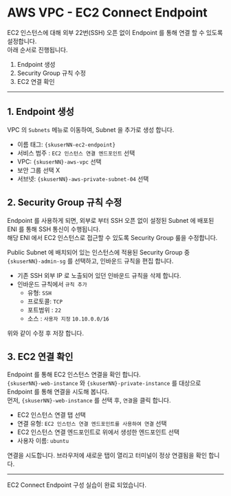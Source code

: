 # AWS VPC - EC2 Connect Endpoint 
EC2 인스턴스에 대해 외부 22번(SSH) 오픈 없이 Endpoint 를 통해 연결 할 수 있도록 설정합니다.  
아래 순서로 진행됩니다.  

1. Endpoint 생성
2. Security Group 규칙 수정
2. EC2 연결 확인



---
## 1. Endpoint 생성
VPC 의 `Subnets` 메뉴로 이동하여, Subnet 을 추가로 생성 합니다.

- 이름 태그: `{skuserNN-ec2-endpoint}`
- 서비스 범주 : `EC2 인스턴스 연결 엔드포인트` 선택
- VPC: `{skuserNN}-aws-vpc` 선택
- 보안 그룹 선택 X
- 서브넷: `{skuserNN}-aws-private-subnet-04` 선택


## 2. Security Group 규칙 수정
Endpoint 를 사용하게 되면, 외부로 부터 SSH 오픈 없이 설정된 Subnet 에 배포된 ENI 를 통해 SSH 통신이 수행됩니다.  
해당 ENI 에서 EC2 인스턴스로 접근할 수 있도록 Security Group 룰을 수정합니다.  

Public Subnet 에 배치되어 있는 인스턴스에 적용된 Security Group 중 `{skuserNN}-admin-sg` 를 선택하고, 인바운드 규칙을 편집 합니다.

- 기존 SSH 외부 IP 로 노출되어 있던 인바운드 규칙을 삭제 합니다.
- 인바운드 규칙에서 `규칙 추가`  
  * 유형: `SSH`
  * 프로토콜: `TCP`
  * 포트범위 : `22`
  * 소스 : `사용자 지정` `10.10.0.0/16`

위와 같이 수정 후 저장 합니다.  


## 3. EC2 연결 확인
Endpoint 를 통해 EC2 인스턴스 연결을 확인 합니다.  
`{skuserNN}-web-instance` 와 `{skuserNN}-private-instance` 를 대상으로 Endpoint 를 통해 연결을 시도해 봅니다.  
먼저, `{skuserNN}-web-instance` 를 선택 후, `연결`을 클릭 합니다.  
  
- EC2 인스턴스 연결 탭 선택
- 연결 유형: `EC2 인스턴스 연결 엔드포인트를 사용하여 연결` 선택
- EC2 인스턴스 연결 엔드포인트로 위에서 생성한 엔드포인트 선택
- 사용자 이름: `ubuntu`

연결을 시도합니다. 브라우저에 새로운 탭이 열리고 터미널이 정상 연결됨을 확인 합니다. 


---

EC2 Connect Endpoint 구성 실습이 완료 되었습니다.
